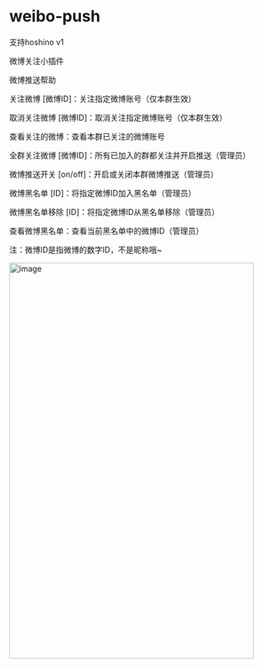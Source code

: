 # weibo-push
支持hoshino v1

微博关注小插件

微博推送帮助

关注微博 [微博ID]：关注指定微博账号（仅本群生效） 

取消关注微博 [微博ID]：取消关注指定微博账号（仅本群生效） 

查看关注的微博：查看本群已关注的微博账号 

全群关注微博 [微博ID]：所有已加入的群都关注并开启推送（管理员）

微博推送开关 [on/off]：开启或关闭本群微博推送（管理员） 

微博黑名单 [ID]：将指定微博ID加入黑名单（管理员）

微博黑名单移除 [ID]：将指定微博ID从黑名单移除（管理员）

查看微博黑名单：查看当前黑名单中的微博ID（管理员）

注：微博ID是指微博的数字ID，不是昵称哦~

<img width="440" height="713" alt="image" src="https://github.com/user-attachments/assets/7fd5f877-60aa-4e28-8f3f-9731e9177508" />
